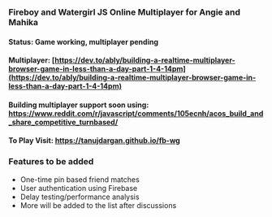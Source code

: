 ### Fireboy and Watergirl JS Online Multiplayer for Angie and Mahika

#### Status: Game working, multiplayer pending

#### Multiplayer: [https://dev.to/ably/building-a-realtime-multiplayer-browser-game-in-less-than-a-day-part-1-4-14pm](https://dev.to/ably/building-a-realtime-multiplayer-browser-game-in-less-than-a-day-part-1-4-14pm)

#### Building multiplayer support soon using: https://www.reddit.com/r/javascript/comments/105ecnh/acos_build_and_share_competitive_turnbased/

#### To Play Visit: https://tanujdargan.github.io/fb-wg

### Features to be added
- One-time pin based friend matches
- User authentication using Firebase
- Delay testing/performance analysis
- More will be added to the list after discussions
